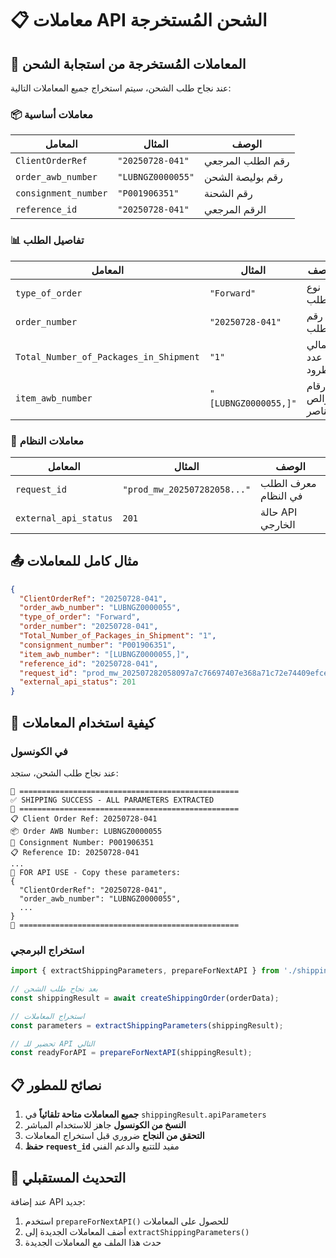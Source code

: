 # 📋 معاملات API الشحن المُستخرجة

## 🎯 المعاملات المُستخرجة من استجابة الشحن

عند نجاح طلب الشحن، سيتم استخراج جميع المعاملات التالية:

### 📦 معاملات أساسية

| المعامل | المثال | الوصف |
|---------|--------|-------|
| `ClientOrderRef` | `"20250728-041"` | رقم الطلب المرجعي |
| `order_awb_number` | `"LUBNGZ0000055"` | رقم بوليصة الشحن |
| `consignment_number` | `"P001906351"` | رقم الشحنة |
| `reference_id` | `"20250728-041"` | الرقم المرجعي |

### 📊 تفاصيل الطلب

| المعامل | المثال | الوصف |
|---------|--------|-------|
| `type_of_order` | `"Forward"` | نوع الطلب |
| `order_number` | `"20250728-041"` | رقم الطلب |
| `Total_Number_of_Packages_in_Shipment` | `"1"` | إجمالي عدد الطرود |
| `item_awb_number` | `"[LUBNGZ0000055,]"` | أرقام البوالص للعناصر |

### 🔗 معاملات النظام

| المعامل | المثال | الوصف |
|---------|--------|-------|
| `request_id` | `"prod_mw_202507282058..."` | معرف الطلب في النظام |
| `external_api_status` | `201` | حالة API الخارجي |

## 📤 مثال كامل للمعاملات

```json
{
  "ClientOrderRef": "20250728-041",
  "order_awb_number": "LUBNGZ0000055",
  "type_of_order": "Forward",
  "order_number": "20250728-041",
  "Total_Number_of_Packages_in_Shipment": "1",
  "consignment_number": "P001906351",
  "item_awb_number": "[LUBNGZ0000055,]",
  "reference_id": "20250728-041",
  "request_id": "prod_mw_202507282058097a7c76697407e368a71c72e74409efceb6506497",
  "external_api_status": 201
}
```

## 🚀 كيفية استخدام المعاملات

### في الكونسول
عند نجاح طلب الشحن، ستجد:

```
🎯 =================================================
✅ SHIPPING SUCCESS - ALL PARAMETERS EXTRACTED
🎯 =================================================
📋 Client Order Ref: 20250728-041
📦 Order AWB Number: LUBNGZ0000055
🚛 Consignment Number: P001906351
📋 Reference ID: 20250728-041
...
📝 FOR API USE - Copy these parameters:
{
  "ClientOrderRef": "20250728-041",
  "order_awb_number": "LUBNGZ0000055",
  ...
}
🎯 =================================================
```

### استخراج البرمجي

```javascript
import { extractShippingParameters, prepareForNextAPI } from './shipping.js';

// بعد نجاح طلب الشحن
const shippingResult = await createShippingOrder(orderData);

// استخراج المعاملات
const parameters = extractShippingParameters(shippingResult);

// تحضير للـ API التالي
const readyForAPI = prepareForNextAPI(shippingResult);
```

## 📋 نصائح للمطور

1. **جميع المعاملات متاحة تلقائياً** في `shippingResult.apiParameters`
2. **النسخ من الكونسول** جاهز للاستخدام المباشر
3. **التحقق من النجاح** ضروري قبل استخراج المعاملات
4. **حفظ `request_id`** مفيد للتتبع والدعم الفني

## 🔄 التحديث المستقبلي

عند إضافة API جديد:
1. استخدم `prepareForNextAPI()` للحصول على المعاملات
2. أضف المعاملات الجديدة إلى `extractShippingParameters()`
3. حدث هذا الملف مع المعاملات الجديدة 